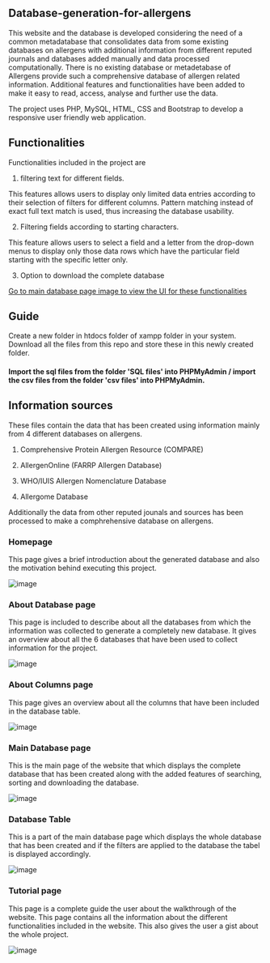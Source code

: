 ## Database-generation-for-allergens
This website and the database is developed considering the need of a common metadatabase that consolidates data from some existing databases on allergens with additional information from different reputed journals and databases added manually and data processed computationally.  There is no existing database or metadetabase of Allergens provide such a comprehensive database of allergen related information. Additional features and functionalities have been added to make it easy to read, access, analyse and further use the data.

The project uses PHP, MySQL, HTML, CSS and Bootstrap to develop a responsive user friendly web application.

## Functionalities

Functionalities included in the project are

1. filtering text for different fields.

This features allows users to display only limited data entries according to their selection of filters for different columns. Pattern matching instead of exact full text match is used, thus increasing the database usability.

2. Filtering fields according to starting characters.

This feature allows users to select a field and a letter from the drop-down menus to display only those data rows which have the particular field starting with the specific letter only.

3. Option to download the complete database

[Go to main database page image to view the UI for these functionalities ](#main-database-page)

## Guide

Create a new folder in htdocs folder of xampp folder in your system. Download all the files from this repo and store these in this newly created folder.
#### Import the sql files from the folder 'SQL files' into PHPMyAdmin / import the csv files from the folder 'csv files' into PHPMyAdmin.

## Information sources
These files contain the data that has been created using information mainly from 4 different databases on allergens.

1. Comprehensive Protein Allergen Resource (COMPARE)

2.	AllergenOnline (FARRP Allergen Database)

3.	WHO/IUIS Allergen Nomenclature Database

4.	Allergome Database

Additionally the data from other reputed jounals and sources has been processed to make a comphrehensive database on allergens.

### Homepage
This page gives a brief introduction  about the generated database and also the motivation behind executing this project.

![image](https://user-images.githubusercontent.com/66554341/120061130-5e43a780-c079-11eb-887e-f8adbb3bfa8d.png)

### About Database page
This page is included to describe about all the databases from which the information was collected to generate a completely new database.  It gives an overview about all the 6 databases that have been used to collect information for the project.

![image](https://user-images.githubusercontent.com/66554341/120061215-c3979880-c079-11eb-9ac9-fcb80e0c702c.png)

### About Columns page
This page gives an overview about all the columns that have been included in the database table.

![image](https://user-images.githubusercontent.com/66554341/120061280-1f622180-c07a-11eb-9ca7-d9c95f57de32.png)

### Main Database page
This is the main page of the website that which displays the complete database that has been created along with the added features of searching, sorting and downloading the database. 

![image](https://user-images.githubusercontent.com/66554341/120061305-3bfe5980-c07a-11eb-88bf-abf4493b2d1d.png)

### Database Table
This is a part of the main database page which displays the whole database that has been created and if the filters are applied to the database the tabel is displayed accordingly.

![image](https://user-images.githubusercontent.com/66554341/120061514-466d2300-c07b-11eb-9c68-5f21969389db.png)

### Tutorial page
This page is a complete guide the user about the walkthrough of the website. This page contains all the information about the different functionalities included in the website. This also gives the user a gist about the whole project.

![image](https://user-images.githubusercontent.com/66554341/120061422-c8108100-c07a-11eb-8a55-64a6b9ff7888.png)




